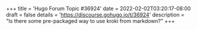 +++
title = 'Hugo Forum Topic #36924'
date = 2022-02-02T03:20:17-08:00
draft = false
details = 'https://discourse.gohugo.io/t/36924'
description = "Is there some pre-packaged way to use kroki from markdown?"
+++
